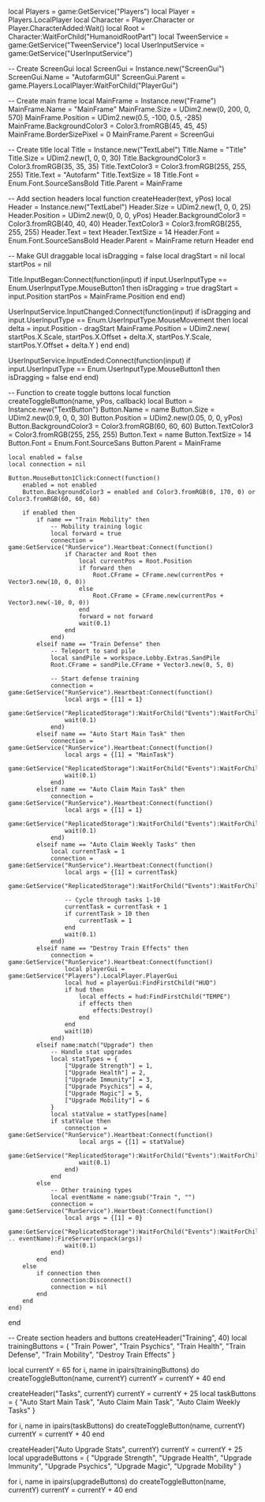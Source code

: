 local Players = game:GetService("Players")
local Player = Players.LocalPlayer
local Character = Player.Character or Player.CharacterAdded:Wait()
local Root = Character:WaitForChild("HumanoidRootPart")
local TweenService = game:GetService("TweenService")
local UserInputService = game:GetService("UserInputService")

-- Create ScreenGui
local ScreenGui = Instance.new("ScreenGui")
ScreenGui.Name = "AutofarmGUI"
ScreenGui.Parent = game.Players.LocalPlayer:WaitForChild("PlayerGui")

-- Create main frame
local MainFrame = Instance.new("Frame")
MainFrame.Name = "MainFrame"
MainFrame.Size = UDim2.new(0, 200, 0, 570)
MainFrame.Position = UDim2.new(0.5, -100, 0.5, -285)
MainFrame.BackgroundColor3 = Color3.fromRGB(45, 45, 45)
MainFrame.BorderSizePixel = 0
MainFrame.Parent = ScreenGui

-- Create title
local Title = Instance.new("TextLabel")
Title.Name = "Title"
Title.Size = UDim2.new(1, 0, 0, 30)
Title.BackgroundColor3 = Color3.fromRGB(35, 35, 35)
Title.TextColor3 = Color3.fromRGB(255, 255, 255)
Title.Text = "Autofarm"
Title.TextSize = 18
Title.Font = Enum.Font.SourceSansBold
Title.Parent = MainFrame

-- Add section headers
local function createHeader(text, yPos)
    local Header = Instance.new("TextLabel")
    Header.Size = UDim2.new(1, 0, 0, 25)
    Header.Position = UDim2.new(0, 0, 0, yPos)
    Header.BackgroundColor3 = Color3.fromRGB(40, 40, 40)
    Header.TextColor3 = Color3.fromRGB(255, 255, 255)
    Header.Text = text
    Header.TextSize = 14
    Header.Font = Enum.Font.SourceSansBold
    Header.Parent = MainFrame
    return Header
end

-- Make GUI draggable
local isDragging = false
local dragStart = nil
local startPos = nil

Title.InputBegan:Connect(function(input)
    if input.UserInputType == Enum.UserInputType.MouseButton1 then
        isDragging = true
        dragStart = input.Position
        startPos = MainFrame.Position
    end
end)

UserInputService.InputChanged:Connect(function(input)
    if isDragging and input.UserInputType == Enum.UserInputType.MouseMovement then
        local delta = input.Position - dragStart
        MainFrame.Position = UDim2.new(
            startPos.X.Scale,
            startPos.X.Offset + delta.X,
            startPos.Y.Scale,
            startPos.Y.Offset + delta.Y
        )
    end
end)

UserInputService.InputEnded:Connect(function(input)
    if input.UserInputType == Enum.UserInputType.MouseButton1 then
        isDragging = false
    end
end)

-- Function to create toggle buttons
local function createToggleButton(name, yPos, callback)
    local Button = Instance.new("TextButton")
    Button.Name = name
    Button.Size = UDim2.new(0.9, 0, 0, 30)
    Button.Position = UDim2.new(0.05, 0, 0, yPos)
    Button.BackgroundColor3 = Color3.fromRGB(60, 60, 60)
    Button.TextColor3 = Color3.fromRGB(255, 255, 255)
    Button.Text = name
    Button.TextSize = 14
    Button.Font = Enum.Font.SourceSans
    Button.Parent = MainFrame
    
    local enabled = false
    local connection = nil
    
    Button.MouseButton1Click:Connect(function()
        enabled = not enabled
        Button.BackgroundColor3 = enabled and Color3.fromRGB(0, 170, 0) or Color3.fromRGB(60, 60, 60)
        
        if enabled then
            if name == "Train Mobility" then
                -- Mobility training logic
                local forward = true
                connection = game:GetService("RunService").Heartbeat:Connect(function()
                    if Character and Root then
                        local currentPos = Root.Position
                        if forward then
                            Root.CFrame = CFrame.new(currentPos + Vector3.new(10, 0, 0))
                        else
                            Root.CFrame = CFrame.new(currentPos + Vector3.new(-10, 0, 0))
                        end
                        forward = not forward
                        wait(0.1)
                    end
                end)
            elseif name == "Train Defense" then
                -- Teleport to sand pile
                local sandPile = workspace.Lobby.Extras.SandPile
                Root.CFrame = sandPile.CFrame + Vector3.new(0, 5, 0)
                
                -- Start defense training
                connection = game:GetService("RunService").Heartbeat:Connect(function()
                    local args = {[1] = 1}
                    game:GetService("ReplicatedStorage"):WaitForChild("Events"):WaitForChild("Train"):WaitForChild("TrainDefense"):FireServer(unpack(args))
                    wait(0.1)
                end)
            elseif name == "Auto Start Main Task" then
                connection = game:GetService("RunService").Heartbeat:Connect(function()
                    local args = {[1] = "MainTask"}
                    game:GetService("ReplicatedStorage"):WaitForChild("Events"):WaitForChild("Other"):WaitForChild("StartMainTask"):FireServer(unpack(args))
                    wait(0.1)
                end)
            elseif name == "Auto Claim Main Task" then
                connection = game:GetService("RunService").Heartbeat:Connect(function()
                    local args = {[1] = 1}
                    game:GetService("ReplicatedStorage"):WaitForChild("Events"):WaitForChild("Other"):WaitForChild("ClaimMainTask"):FireServer(unpack(args))
                    wait(0.1)
                end)
            elseif name == "Auto Claim Weekly Tasks" then
                local currentTask = 1
                connection = game:GetService("RunService").Heartbeat:Connect(function()
                    local args = {[1] = currentTask}
                    game:GetService("ReplicatedStorage"):WaitForChild("Events"):WaitForChild("Other"):WaitForChild("ClaimWeeklyTask"):FireServer(unpack(args))
                    
                    -- Cycle through tasks 1-10
                    currentTask = currentTask + 1
                    if currentTask > 10 then
                        currentTask = 1
                    end
                    wait(0.1)
                end)
            elseif name == "Destroy Train Effects" then
                connection = game:GetService("RunService").Heartbeat:Connect(function()
                    local playerGui = game:GetService("Players").LocalPlayer.PlayerGui
                    local hud = playerGui:FindFirstChild("HUD")
                    if hud then
                        local effects = hud:FindFirstChild("TEMPE")
                        if effects then
                            effects:Destroy()
                        end
                    end
                    wait(10)
                end)
            elseif name:match("Upgrade") then
                -- Handle stat upgrades
                local statTypes = {
                    ["Upgrade Strength"] = 1,
                    ["Upgrade Health"] = 2,
                    ["Upgrade Immunity"] = 3,
                    ["Upgrade Psychics"] = 4,
                    ["Upgrade Magic"] = 5,
                    ["Upgrade Mobility"] = 6
                }
                local statValue = statTypes[name]
                if statValue then
                    connection = game:GetService("RunService").Heartbeat:Connect(function()
                        local args = {[1] = statValue}
                        game:GetService("ReplicatedStorage"):WaitForChild("Events"):WaitForChild("Spent"):WaitForChild("UpgradeStat"):FireServer(unpack(args))
                        wait(0.1)
                    end)
                end
            else
                -- Other training types
                local eventName = name:gsub("Train ", "")
                connection = game:GetService("RunService").Heartbeat:Connect(function()
                    local args = {[1] = 0}
                    game:GetService("ReplicatedStorage"):WaitForChild("Events"):WaitForChild("Train"):WaitForChild("Train" .. eventName):FireServer(unpack(args))
                    wait(0.1)
                end)
            end
        else
            if connection then
                connection:Disconnect()
                connection = nil
            end
        end
    end)
end

-- Create section headers and buttons
createHeader("Training", 40)
local trainingButtons = {
    "Train Power", 
    "Train Psychics", 
    "Train Health", 
    "Train Defense", 
    "Train Mobility",
    "Destroy Train Effects"
}

local currentY = 65
for i, name in ipairs(trainingButtons) do
    createToggleButton(name, currentY)
    currentY = currentY + 40
end

createHeader("Tasks", currentY)
currentY = currentY + 25
local taskButtons = {
    "Auto Start Main Task",
    "Auto Claim Main Task",
    "Auto Claim Weekly Tasks"
}

for i, name in ipairs(taskButtons) do
    createToggleButton(name, currentY)
    currentY = currentY + 40
end

createHeader("Auto Upgrade Stats", currentY)
currentY = currentY + 25
local upgradeButtons = {
    "Upgrade Strength",
    "Upgrade Health",
    "Upgrade Immunity",
    "Upgrade Psychics",
    "Upgrade Magic",
    "Upgrade Mobility"
}

for i, name in ipairs(upgradeButtons) do
    createToggleButton(name, currentY)
    currentY = currentY + 40
end

